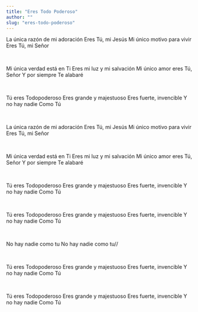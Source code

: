 ```yaml
---
title: "Eres Todo Poderoso"
author: ""
slug: "eres-todo-poderoso"
---
```


La única razón de mi adoración
Eres Tú, mi Jesús
Mi único motivo para vivir
Eres Tú, mi Señor

<br/>

Mi única verdad está en Ti
Eres mi luz y mi salvación
Mi único amor eres Tú, Señor
Y por siempre Te alabaré

<br/>

Tú eres Todopoderoso
Eres grande y majestuoso
Eres fuerte, invencible
Y no hay nadie
Como Tú

<br/>

La única razón de mi adoración
Eres Tú, mi Jesús
Mi único motivo para vivir
Eres Tú, mi Señor

<br/>

Mi única verdad está en Ti
Eres mi luz y mi salvación
Mi único amor eres Tú, Señor
Y por siempre Te alabaré

<br/>

Tú eres Todopoderoso
Eres grande y majestuoso
Eres fuerte, invencible
Y no hay nadie
Como Tú

<br/>

Tú eres Todopoderoso
Eres grande y majestuoso
Eres fuerte, invencible
Y no hay nadie
Como Tú

<br/>

No hay nadie como tu
No hay nadie como tu//

<br/>

Tú eres Todopoderoso
Eres grande y majestuoso
Eres fuerte, invencible
Y no hay nadie
Como Tú

<br/>

Tú eres Todopoderoso
Eres grande y majestuoso
Eres fuerte, invencible
Y no hay nadie
Como Tú
